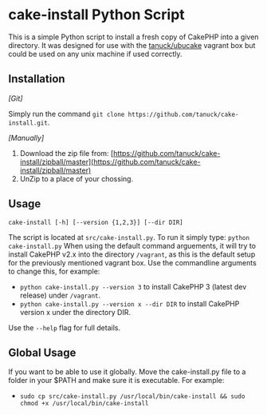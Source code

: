 cake-install Python Script
==========================

This is a simple Python script to install a fresh copy of CakePHP into a given directory.
It was designed for use with the [tanuck/ubucake](https://vagrantcloud.com/tanuck/boxes/ubucake) vagrant box but could be used on any unix machine
if used correctly.

Installation
------------

_[Git]_

Simply run the command `git clone https://github.com/tanuck/cake-install.git`.

_[Manually]_

1. Download the zip file from: [https://github.com/tanuck/cake-install/zipball/master](https://github.com/tanuck/cake-install/zipball/master)
2. UnZip to a place of your chossing.

Usage
-----

`cake-install [-h] [--version {1,2,3}] [--dir DIR]`

The script is located at `src/cake-install.py`. To run it simply type: `python cake-install.py`
When using the default command arguements, it will try to install CakePHP v2.x into the directory `/vagrant`, as this is the
default setup for the previously mentioned vagrant box. Use the commandline arguments to change this, for example:

- `python cake-install.py --version 3` to install CakePHP 3 (latest dev release) under `/vagrant`.
- `python cake-install.py --version x --dir DIR` to install CakePHP version x under the directory DIR.

Use the `--help` flag for full details.

Global Usage
------------

If you want to be able to use it globally. Move the cake-install.py file to a folder in your $PATH and make sure it is executable. For example:

- `sudo cp src/cake-install.py /usr/local/bin/cake-install && sudo chmod +x /usr/local/bin/cake-install`